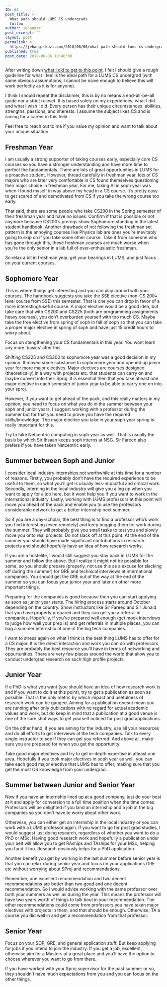```yaml
---
ID: 64
post_title: >
  What path should LUMS CS undergrads
  follow
author: jehangir
post_excerpt: ""
layout: post
permalink: >
  https://jehangirkazi.com/2018/06/06/what-path-should-lums-cs-undergrads-follow/
published: true
post_date: 2018-06-06 18:40:00
---
```

<!-- wp:paragraph -->
<p>After writing down&nbsp;<a href="https://jehangir.me/blog/lums/advice/2018/05/12/how-i-got-here/">what I did to get to this point</a>, I felt I should give a rough guideline for what I feel is the ideal path for a LUMS CS undergrad (with some obvious assumptions, I cannot be naive enough to believe this will work perfectly as it is for anyone).</p>
<!-- /wp:paragraph -->

<!-- wp:paragraph -->
<p>I think I should repeat the disclaimer, this is by no means a end-all-be-all guide nor a strict ruleset. It is based solely on my experiences; what I did and what I wish I did. Every person has their unique circumstances, abilities, strengths, passions, and interests. I assume the subject likes CS and is aiming for a career in this feild.</p>
<!-- /wp:paragraph -->

<!-- wp:paragraph -->
<p>Feel free to reach out to me if you value my opinion and want to talk about your unique situation.</p>
<!-- /wp:paragraph -->

<!-- wp:heading -->
<h2>Freshman Year&nbsp;</h2>
<!-- /wp:heading -->

<!-- wp:paragraph -->
<p>I am usually a strong supporter of taking courses early, especially core CS courses so you have a stronger understanding and have more time to perfect the fundamentals. There are lots of great oppurtunities in LUMS for a proactive student. However, thread carefully in freshman year, lots of CS majors who are later very comfortable in CS found themselves questioning their major choice in freshman year. For me, taking AI in soph year was when I found myself in way above my head in a CS course. It’s pretty easy to get scared of and demotivated from CS if you take the wrong course too early.</p>
<!-- /wp:paragraph -->

<!-- wp:paragraph -->
<p>That said, there are some people who take CS200 in the Spring semester of their freshman year and have no issues. Confirm if that is possible or not anymore because CS200’s prereqs show Sophomore standing in the latest student handbook. Another drawback of not following the freshman set pattern is the annoying courses like Physics lab are ones you’re inevitably going to skip on if you take some other course. Take it from someone who has gone through this, these freshman courses are much worse when you’re the only senior in a lab full of over-enthusiastic freshman.</p>
<!-- /wp:paragraph -->

<!-- wp:paragraph -->
<p>So relax a bit in freshman year, get your bearings in LUMS, and just focus on your current courses.</p>
<!-- /wp:paragraph -->

<!-- wp:heading -->
<h2>Sophomore Year&nbsp;</h2>
<!-- /wp:heading -->

<!-- wp:paragraph -->
<p>This is where things get interesting and you can play around with your courses. The handbook suggests you take the SSE elective (non-CS 200+ level course from SSE) this semester. That is one you can drop in favor of a more interesting/useful course. A major elective would be a good idea, but take care that with CS200 and CS225 (both are programming assigmnents heavy courses), you don’t overburden yourself with too much CS. Maybe take the free elective from spring of soph in fall of soph so that you can take a proper major elective in spring of soph and have just 15 credit hours to worry about.</p>
<!-- /wp:paragraph -->

<!-- wp:paragraph -->
<p>Focus on stengthening your CS fundamentals in this year. You wont learn any more ‘basics’ after this.</p>
<!-- /wp:paragraph -->

<!-- wp:paragraph -->
<p>Shifting CS225 and CS300 to sophomore year was a good decision in my opinion. It moved some substance to sophomore year and opened up junior year for more major electives. Major electives are courses designed (theoretically) in a way with projects etc. that students can carry on and maybe convert into their Sproj. It is essential then that you take atleast one major elective in each semester of junior year to be able to carry one on into your sproj.</p>
<!-- /wp:paragraph -->

<!-- wp:paragraph -->
<p>However, if you want to get ahead of the pack, and this really matters in my opinion, you need to focus on what you do in the summer between your soph and junior years. I suggest working with a professor during the summer but for that you need to prove you have the required skills/knowledge. The major elective you take in your soph year spring is really important for this.</p>
<!-- /wp:paragraph -->

<!-- wp:paragraph -->
<p>Try to take Netcentric computing in soph year as well. That is usually the basis by which Sir Ihsaan keeps soph interns at NSG. Sir Fareed also prefers if you have taken Netcentric early.</p>
<!-- /wp:paragraph -->

<!-- wp:heading -->
<h2>Summer between Soph and Junior&nbsp;</h2>
<!-- /wp:heading -->

<!-- wp:paragraph -->
<p>I consider local industry internships not worthwhile at this time for a number of reasons. Firstly, you probably don’t have the required experience to be useful to them, so what you’ll get is usually less-impactful and critical work. Secondly, interning in the local industry will give you a leg up when you want to apply for a job here, but it wont help you if you want to work in the international industry. Lastly, working with LUMS professors at this point will move you ahead of the pack and enable you to use the professors considerable network to get a better internship next summer.</p>
<!-- /wp:paragraph -->

<!-- wp:paragraph -->
<p>So if you are a day-scholar, the best thing is to find a professor who’s work you find interesting (even remotely) and keep bugging them for work during the summer. They will probably give you small tasks to test you and slowly move you onto real projects. Do not slack off at this point. At the end of the summer you should have made significant contributions in research projects and should hopefully have an idea of how research works.</p>
<!-- /wp:paragraph -->

<!-- wp:paragraph -->
<p>If you are a hostelite, I would still suggest you stay back in LUMS for the summer and follow the above. But I realize it might not be possible for some, so you should prepare (properly, not use this as a excuse for slacking off during the summer) for GRE and technical interviews at international companies. You should get the GRE out of the way at the end of the summer so you can focus your junior year and later on other more important things.</p>
<!-- /wp:paragraph -->

<!-- wp:paragraph -->
<p>Preparing for the companies is good because then you can start applying as soon as junior year starts. The hiring process starts around October depending on the country. Show instructors like Sir Fareed and Sir Junaid that you have properly prepared and they can get you a referral in companies. Hopefully, if you’ve prepared well enough (get mock interviews to judge how well your prep is) and get referrals in multiple places, you can bag a summer internship at one of the big tech companies.</p>
<!-- /wp:paragraph -->

<!-- wp:paragraph -->
<p>I want to stress again on what I think is the best thing LUMS has to offer for a CS major. It is the direct interaction and work you can do with professors. They are probably the best resource you’ll have in terms of networking and oppurtunities. There are very few places around the world that allow you to conduct undergrad research on such high profile projects.</p>
<!-- /wp:paragraph -->

<!-- wp:heading -->
<h2>Junior Year&nbsp;</h2>
<!-- /wp:heading -->

<!-- wp:paragraph -->
<p>If a PhD is what you want (you should have an idea of how research work is and if you want to do it at this point), try to get a publication as soon as possible. That is the only metric by which impact and usefulness of research work can be gauged. Aiming for a publication doesnt mean you are running after only publications with no regard for actual academic values and work, but do keep in mind that a publication at a good venue is one of the sure shot ways to get yourself noticed for post grad applications.</p>
<!-- /wp:paragraph -->

<!-- wp:paragraph -->
<p>On the other hand, if you are aiming for the industry, use all your resources and do all efforts to get interviews at the tech companies. Talk to every single instructor to see if they can get you referred. And above all, make sure you are prepared for when you get the opportunity.</p>
<!-- /wp:paragraph -->

<!-- wp:paragraph -->
<p>Take good major electives and try to get in-depth expertise in atleast one area. Hopefully if you took major electives in soph year as well, you can take each good major elective that LUMS has to offer, making sure that you get the most CS knowledge from your undergrad.</p>
<!-- /wp:paragraph -->

<!-- wp:heading -->
<h2>Summer between Junior and Senior Year&nbsp;</h2>
<!-- /wp:heading -->

<!-- wp:paragraph -->
<p>Now if you have an internship lined up at a good company, just do your best at it and apply for conversion to a full time position when the time comes. Professors will be delighted if you land an internship and a job at the big companies so you don’t have to worry about other work.</p>
<!-- /wp:paragraph -->

<!-- wp:paragraph -->
<p>Otherwise, you can either get an internship in the local industry or you can work with a LUMS professor again. If you want to go for post grad studies, I would suggest just doing research, regardless of whether you want to do a PhD or MSc. Having good research work and hopefully a publication under your belt will allow you to get RAships and TAships for your MSc, helping you fund it too. Research obviously helps for a PhD application.</p>
<!-- /wp:paragraph -->

<!-- wp:paragraph -->
<p>Another benefit you get by working in the last summer before senior year is that you can relax during senior year and focus on your applications GRE etc without worrying about SProj and recommendations.</p>
<!-- /wp:paragraph -->

<!-- wp:paragraph -->
<p>Remember, one excellent recommendation and two decent recommendations are better than two good and one decent recommendation. So I would advise working with the same professor over both your summers as well as during the year. This means the professor will have two years worth of things to talk bout in your recommendation. The other recommendations could come from professors you have taken major electives with projects in them, and that should be enough. Otherwise, TA a course you did well in and get a recommendation from that professor.</p>
<!-- /wp:paragraph -->

<!-- wp:heading -->
<h2>Senior Year&nbsp;</h2>
<!-- /wp:heading -->

<!-- wp:paragraph -->
<p>Focus on your SOP, GRE, and general application stuff. But keep applying for jobs if you intend to join the industry. If you get a job, excellent, otherwise aim for a Masters at a great place and you’ll have the option to choose wherever you want to go from there.</p>
<!-- /wp:paragraph -->

<!-- wp:paragraph -->
<p>If you have worked with your Sproj supervisor for the past summer or so, they shouldn’t have much expectations from you and you can focus on the other things.</p>
<!-- /wp:paragraph -->